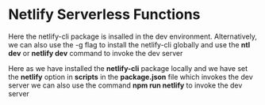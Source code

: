 # Netlify Serverless Functions

Here the netlify-cli package is insalled in the dev environment. Alternatively, we can also use the -g flag to install the netlify-cli globally and use the **ntl dev** or **netlify dev** command to invoke the dev server

Here as we have installed the **netlify-cli** package locally and we have set the **netlify** option in **scripts** in the **package.json** file which invokes the dev server we can also use the command **npm run netlify** to invoke the dev server
